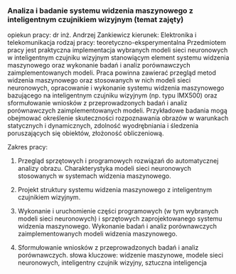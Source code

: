 ### Analiza i badanie systemu widzenia maszynowego z inteligentnym czujnikiem wizyjnym (temat zajęty)

opiekun pracy: dr inż. Andrzej Zankiewicz
kierunek: Elektronika i telekomunikacja
rodzaj pracy: teoretyczno-eksperymentalna
Przedmiotem pracy jest praktyczna implementacja wybranych modeli sieci neuronowych w inteligentnym czujniku wizyjnym stanowiącym element systemu widzenia maszynowego oraz wykonanie badań i analiz porównawczych zaimplementowanych modeli. Praca powinna zawierać przegląd metod widzenia maszynowego oraz stosowanych w nich modeli sieci neuronowych, opracowanie i wykonanie systemu widzenia maszynowego bazującego na inteligentnym czujniku wizyjnym (np. typu IMX500) oraz sformułowanie wniosków z przeprowadzonych badań i analiz porównawczych zaimplementowanych modeli. Przykładowe badania mogą obejmować określenie skuteczności rozpoznawania obrazów w warunkach statycznych i dynamicznych, zdolność wyodrębniania i śledzenia poruszających się obiektów, złożoność obliczeniową.

Zakres pracy:

1. Przegląd sprzętowych i programowych rozwiązań do automatycznej analizy obrazu.
Charakterystyka modeli sieci neuronowych stosowanych w systemach widzenia maszynowego.

2. Projekt struktury systemu widzenia maszynowego z inteligentnym czujnikiem wizyjnym.

3. Wykonanie i uruchomienie części programowych (w tym wybranych modeli sieci neuronowych) i sprzętowych zaprojektowanego systemu widzenia maszynowego.
Wykonanie badań i analiz porównawczych zaimplementowanych modeli widzenia maszynowego.

4. Sformułowanie wniosków z przeprowadzonych badań i analiz porównawczych.
słowa kluczowe: widzenie maszynowe, modele sieci neuronowych, inteligentny czujnik wizyjny, sztuczna inteligencja
